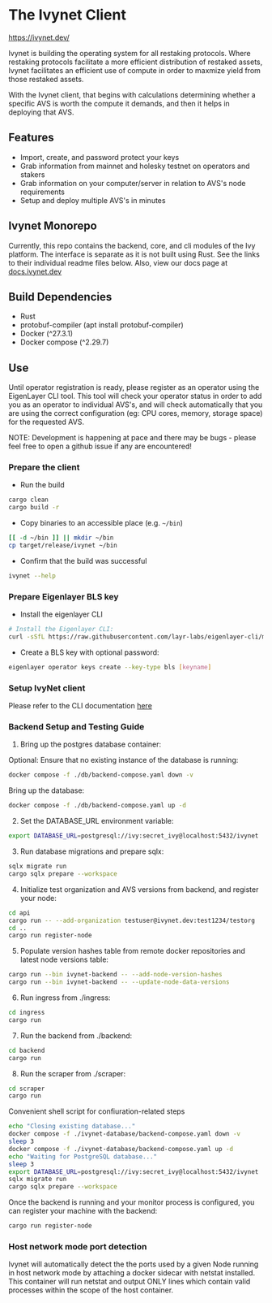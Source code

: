 # The Ivynet Client

<https://ivynet.dev/>

Ivynet is building the operating system for all restaking protocols. Where restaking protocols facilitate a more efficient distribution of restaked assets, Ivynet facilitates an efficient use of compute in order to maxmize yield from those restaked assets.

With the Ivynet client, that begins with calculations determining whether a specific AVS is worth the compute it demands, and then it helps in deploying that AVS.

## Features

- Import, create, and password protect your keys
- Grab information from mainnet and holesky testnet on operators and stakers
- Grab information on your computer/server in relation to AVS's node requirements
- Setup and deploy multiple AVS's in minutes
<!-- - Register as an operator on EigenLayer (Soon) -->


## Ivynet Monorepo

Currently, this repo contains the backend, core, and cli modules of the Ivy platform. The interface is separate as it is not built using Rust. See the links to their individual readme files below. Also, view our docs page at [docs.ivynet.dev](https://docs.ivynet.dev/)

## Build Dependencies

- Rust
- protobuf-compiler (apt install protobuf-compiler)
- Docker (^27.3.1)
- Docker compose (^2.29.7)

## Use

Until operator registration is ready, please register as an operator using the EigenLayer CLI tool. This tool will check your operator status in order to add you as an operator to individual AVS's, and will check automatically that you are using the correct configuration (eg: CPU cores, memory, storage space) for the requested AVS.

NOTE: Development is happening at pace and there may be bugs - please feel free to open a github issue if any are encountered!

### Prepare the client

- Run the build

```sh
cargo clean
cargo build -r
```

- Copy binaries to an accessible place (e.g. `~/bin`)

```sh
[[ -d ~/bin ]] || mkdir ~/bin
cp target/release/ivynet ~/bin
```

- Confirm that the build was successful

```sh
ivynet --help
```

### Prepare Eigenlayer BLS key

- Install the eigenlayer CLI

```sh
# Install the Eigenlayer CLI:
curl -sSfL https://raw.githubusercontent.com/layr-labs/eigenlayer-cli/master/scripts/install.sh | sh -s
```

- Create a BLS key with optional password:

```sh
eigenlayer operator keys create --key-type bls [keyname]
```

### Setup IvyNet client

Please refer to the CLI documentation [here](./cli/README.md)



### Backend Setup and Testing Guide

1. Bring up the postgres database container:

Optional: Ensure that no existing instance of the database is running:

```sh
docker compose -f ./db/backend-compose.yaml down -v
```

Bring up the database:

```sh
docker compose -f ./db/backend-compose.yaml up -d
```

2. Set the DATABASE_URL environment variable:

```sh
export DATABASE_URL=postgresql://ivy:secret_ivy@localhost:5432/ivynet
```

3. Run database migrations and prepare sqlx:

```sh
sqlx migrate run
cargo sqlx prepare --workspace
```

4. Initialize test organization and AVS versions from backend, and register your node:

```sh
cd api
cargo run -- --add-organization testuser@ivynet.dev:test1234/testorg
cd ..
cargo run register-node
```

5. Populate version hashes table from remote docker repositories and latest node versions table:

```sh
cargo run --bin ivynet-backend -- --add-node-version-hashes
cargo run --bin ivynet-backend -- --update-node-data-versions
```

6. Run ingress from ./ingress:
```sh
cd ingress
cargo run
```

7. Run the backend from ./backend:
```sh
cd backend
cargo run
```

8. Run the scraper from ./scraper:

```sh
cd scraper
cargo run
```

Convenient shell script for confiuration-related steps

```sh
echo "Closing existing database..."
docker compose -f ./ivynet-database/backend-compose.yaml down -v
sleep 3
docker compose -f ./ivynet-database/backend-compose.yaml up -d
echo "Waiting for PostgreSQL database..."
sleep 3
export DATABASE_URL=postgresql://ivy:secret_ivy@localhost:5432/ivynet
sqlx migrate run
cargo sqlx prepare --workspace
```

Once the backend is running and your monitor process is configured, you can register your machine with the backend:

```sh
cargo run register-node
```

### Host network mode port detection

Ivynet will automatically detect the the ports used by a given Node running in host network mode by attaching a docker sidecar with netstat installed. This container will run netstat and output ONLY lines which contain valid processes within the scope of the host container.
